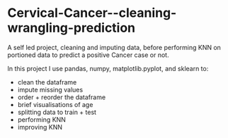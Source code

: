 # Cervical-Cancer--cleaning-wrangling-prediction
A self led project, cleaning and imputing data, before performing KNN on portioned data to predict a positive Cancer case or not.

In this project I use pandas, numpy, matplotlib.pyplot, and sklearn to:
* clean the dataframe
* impute missing values
* order + reorder the dataframe
* brief visualisations of age 
* splitting data to train + test 
* performing KNN 
* improving KNN 
